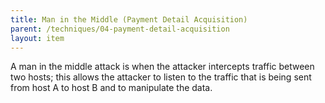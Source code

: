 ```yaml
---
title: Man in the Middle (Payment Detail Acquisition)
parent: /techniques/04-payment-detail-acquisition
layout: item
---
```


<p>A man in the middle attack is when the attacker intercepts traffic between two hosts; this allows the attacker to listen to the traffic that is being sent from host A to host B and to manipulate the data.</p>
